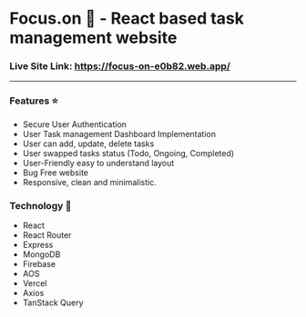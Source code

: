 # **Focus.on** :rocket: - React based task management website
### Live Site Link: https://focus-on-e0b82.web.app/ 
-----

### Features :star:
- Secure User Authentication
- User Task management Dashboard Implementation
- User can add, update, delete tasks
- User swapped tasks status (Todo, Ongoing, Completed)
- User-Friendly easy to understand layout
- Bug Free website
- Responsive, clean and minimalistic.

### Technology :hammer:
- React
- React Router
- Express
- MongoDB
- Firebase
- AOS
- Vercel 
- Axios
- TanStack Query